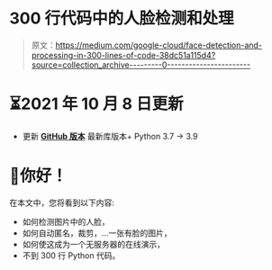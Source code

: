 # 300 行代码中的人脸检测和处理

> 原文：<https://medium.com/google-cloud/face-detection-and-processing-in-300-lines-of-code-38dc51a115d4?source=collection_archive---------0----------------------->

# ⏳2021 年 10 月 8 日更新

*   更新 [**GitHub 版本**](https://github.com/PicardParis/cherry-on-py/tree/main/gae_face_detection) 最新库版本+ Python 3.7 → 3.9

# 👋你好！

在本文中，您将看到以下内容:

*   如何检测图片中的人脸，
*   如何自动匿名，裁剪，…一张有脸的图片，
*   如何使这成为一个无服务器的在线演示，
*   不到 300 行 Python 代码。